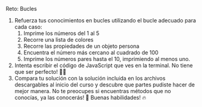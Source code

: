 Reto: Bucles
1. Refuerza tus conocimientos en bucles utilizando el bucle adecuado para cada caso:
    1. Imprime los números del 1 al 5
    2. Recorre una lista de colores
    3. Recorre las propiedades de un objeto persona
    4. Encuentra el número más cercano al cuadrado de 100
    5. Imprime los números pares hasta el 10, imprimiendo al menos uno.
2. Intenta escribir el código de JavaScript que ves en la terminal. No tiene que ser perfecto! 🧑‍💻
3. Compara tu solución con la solución incluida en los archivos descargables al inicio del curso y descubre que partes pudiste hacer de mejor manera. No te preocupes si encuentras métodos que no conocías, ya las conocerás! 🙌 Buenas habilidades! 🔥
